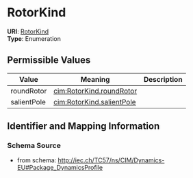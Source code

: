 # RotorKind



**URI**: [RotorKind](RotorKind)<br />
**Type**: Enumeration

## Permissible Values

| Value | Meaning | Description |
| --- | --- | --- |
| roundRotor | [cim:RotorKind.roundRotor](http://iec.ch/TC57/CIM100#RotorKind.roundRotor) |  |
| salientPole | [cim:RotorKind.salientPole](http://iec.ch/TC57/CIM100#RotorKind.salientPole) |  |








## Identifier and Mapping Information







### Schema Source


* from schema: http://iec.ch/TC57/ns/CIM/Dynamics-EU#Package_DynamicsProfile




